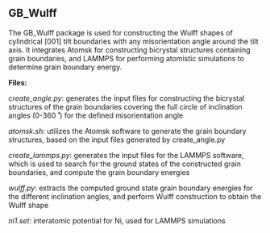 ## GB_Wulff
The GB_Wulff package is used for constructing the Wulff shapes of cylindrical [001] tilt boundaries with any misorientation angle around the tilt axis. It integrates Atomsk for constructing bicrystal structures containing grain boundaries, and LAMMPS for performing atomistic simulations to determine grain boundary energy.

**Files:**

*create_angle.py*: generates the input files for constructing the bicrystal structures of the grain boundaries covering the full circle of inclination angles (0-360 ̊ ) for the defined misorientation angle

*atomsk.sh*: utilizes the Atomsk software to generate the grain boundary structures, based on the input files generated by create_angle.py

*create_lammps.py*: generates the input files for the LAMMPS software, which is used to search for the ground states of the constructed grain boundaries, and compute the grain boundary energies

*wulff.py*: extracts the computed ground state grain boundary energies for the different inclination angles, and perform Wulff construction to obtain the Wulff shape

*ni1.set*: interatomic potential for Ni, used for LAMMPS simulations
